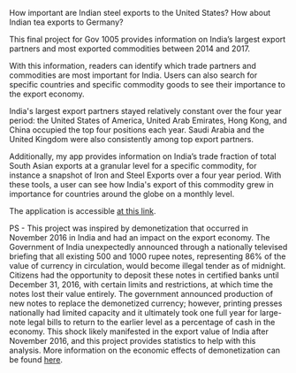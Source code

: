 How important are Indian steel exports to the United States? How about Indian tea exports to Germany?

This final project for Gov 1005 provides information on India’s largest export partners and most exported commodities between 2014 and 2017. 

With this information, readers can identify which trade partners and commodities are most important for India. Users can also search for specific countries and specific commodity goods to see their importance to the export economy. 

India's largest export partners stayed relatively constant over the four year period: the United States of America, United Arab Emirates, Hong Kong, and China occupied the top four positions each year. Saudi Arabia and the United Kingdom were also consistently among top export partners.

Additionally, my app provides information on India’s trade fraction of total South Asian exports at a granular level for a specific commodity, for instance a snapshot of Iron and Steel Exports over a four year period. With these tools, a user can see how India's export of this commodity grew in importance for countries around the globe on a monthly level. 

The application is accessible [at this link](https://ranban.shinyapps.io/Shiny/).

PS - This project was inspired by demonetization that occurred in November 2016 in India and had an impact on the export economy. The Government of India unexpectedly announced through a nationally televised briefing that all existing 500 and 1000 rupee notes, representing 86% of the value of currency in circulation, would become illegal tender as of midnight. Citizens had the opportunity to deposit these notes in certified banks until December 31, 2016, with certain limits and restrictions, at which time the notes lost their value entirely. The government announced production of new notes to replace the demonetized currency; however, printing presses nationally had limited capacity and it ultimately took one full year for large-note legal bills to return to the earlier level as a percentage of cash in the economy. This shock likely manifested in the export value of India after November 2016, and this project provides statistics to help with this analysis. More information on the economic effects of demonetization can be found [here](https://econ.st/2DYSmSf).

